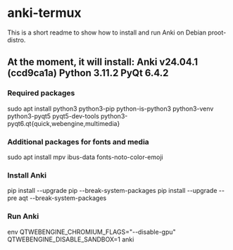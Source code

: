 # anki-termux

This is a short readme to show how to install and run Anki on Debian proot-distro.

## At the moment, it will install: Anki v24.04.1 (ccd9ca1a) Python 3.11.2 PyQt 6.4.2

### Required packages
sudo apt install python3 python3-pip python-is-python3 python3-venv python3-pyqt5 pyqt5-dev-tools python3-pyqt6.qt{quick,webengine,multimedia}

### Additional packages for fonts and media
sudo apt install mpv ibus-data fonts-noto-color-emoji

### Install Anki
pip install --upgrade pip --break-system-packages
pip install --upgrade --pre aqt --break-system-packages

### Run Anki
env QTWEBENGINE_CHROMIUM_FLAGS="--disable-gpu" QTWEBENGINE_DISABLE_SANDBOX=1 anki
